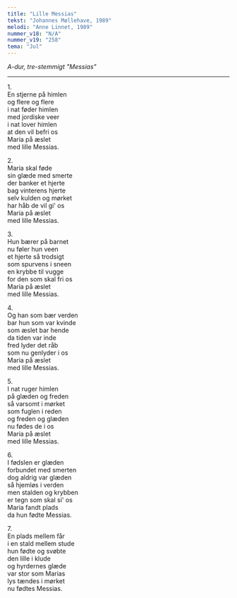 ```yaml
---
title: "Lille Messias"
tekst: "Johannes Møllehave, 1989"
melodi: "Anne Linnet, 1989"
nummer_v18: "N/A"
nummer_v19: "258"
tema: "Jul"
---
```

*A-dur, tre-stemmigt "Messias"*

***

1\.\
En stjerne på himlen\
og flere og flere\
i nat føder himlen\
med jordiske veer\
i nat lover himlen\
at den vil befri os\
Maria på æslet\
med lille Messias.

2\.\
Maria skal føde\
sin glæde med smerte\
der banker et hjerte\
bag vinterens hjerte\
selv kulden og mørket\
har håb de vil gi' os\
Maria på æslet\
med lille Messias.

3\.\
Hun bærer på barnet\
nu føler hun veen\
et hjerte så trodsigt\
som spurvens i sneen\
en krybbe til vugge\
for den som skal fri os\
Maria på æslet\
med lille Messias.

4\.\
Og han som bær verden\
bar hun som var kvinde\
som æslet bar hende\
da tiden var inde\
fred lyder det råb\
som nu genlyder i os\
Maria på æslet\
med lille Messias.

5\.\
I nat ruger himlen\
på glæden og freden\
så varsomt i mørket\
som fuglen i reden\
og freden og glæden\
nu fødes de i os\
Maria på æslet\
med lille Messias.

6\.\
I fødslen er glæden\
forbundet med smerten\
dog aldrig var glæden\
så hjemløs i verden\
men stalden og krybben\
er tegn som skal si' os\
Maria fandt plads\
da hun fødte Messias.

7\.\
En plads mellem får\
i en stald mellem stude\
hun fødte og svøbte\
den lille i klude\
og hyrdernes glæde\
var stor som Marias\
lys tændes i mørket\
nu fødtes Messias.